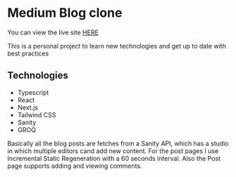 # Medium Blog clone

You can view the live site [HERE](https://medium-clone-sanity-ten.vercel.app/)

This is a personal project to learn new technologies and get up to date with best practices

## Technologies

- Typescript
- React
- Next.js
- Tailwind CSS
- Sanity
- GROQ

Basically all the blog posts are fetches from a Sanity API, which has a studio in which multiple editors cand add new content. For the post pages I use Incremental Static Regeneration with a 60 seconds interval. Also the Post page supports adding and viewing comments.
